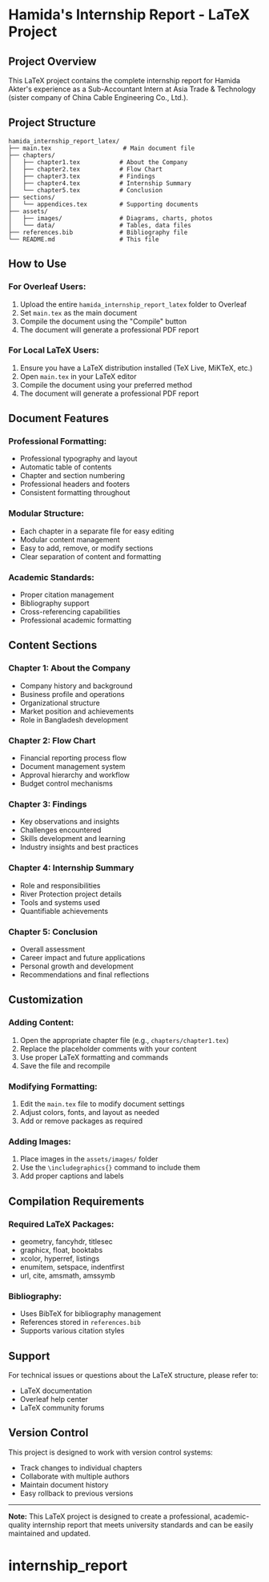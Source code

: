 # Hamida's Internship Report - LaTeX Project

## Project Overview
This LaTeX project contains the complete internship report for Hamida Akter's experience as a Sub-Accountant Intern at Asia Trade & Technology (sister company of China Cable Engineering Co., Ltd.).

## Project Structure
```
hamida_internship_report_latex/
├── main.tex                    # Main document file
├── chapters/
│   ├── chapter1.tex           # About the Company
│   ├── chapter2.tex           # Flow Chart
│   ├── chapter3.tex           # Findings
│   ├── chapter4.tex           # Internship Summary
│   └── chapter5.tex           # Conclusion
├── sections/
│   └── appendices.tex         # Supporting documents
├── assets/
│   ├── images/                # Diagrams, charts, photos
│   └── data/                  # Tables, data files
├── references.bib             # Bibliography file
└── README.md                  # This file
```

## How to Use

### For Overleaf Users:
1. Upload the entire `hamida_internship_report_latex` folder to Overleaf
2. Set `main.tex` as the main document
3. Compile the document using the "Compile" button
4. The document will generate a professional PDF report

### For Local LaTeX Users:
1. Ensure you have a LaTeX distribution installed (TeX Live, MiKTeX, etc.)
2. Open `main.tex` in your LaTeX editor
3. Compile the document using your preferred method
4. The document will generate a professional PDF report

## Document Features

### Professional Formatting:
- Professional typography and layout
- Automatic table of contents
- Chapter and section numbering
- Professional headers and footers
- Consistent formatting throughout

### Modular Structure:
- Each chapter in a separate file for easy editing
- Modular content management
- Easy to add, remove, or modify sections
- Clear separation of content and formatting

### Academic Standards:
- Proper citation management
- Bibliography support
- Cross-referencing capabilities
- Professional academic formatting

## Content Sections

### Chapter 1: About the Company
- Company history and background
- Business profile and operations
- Organizational structure
- Market position and achievements
- Role in Bangladesh development

### Chapter 2: Flow Chart
- Financial reporting process flow
- Document management system
- Approval hierarchy and workflow
- Budget control mechanisms

### Chapter 3: Findings
- Key observations and insights
- Challenges encountered
- Skills development and learning
- Industry insights and best practices

### Chapter 4: Internship Summary
- Role and responsibilities
- River Protection project details
- Tools and systems used
- Quantifiable achievements

### Chapter 5: Conclusion
- Overall assessment
- Career impact and future applications
- Personal growth and development
- Recommendations and final reflections

## Customization

### Adding Content:
1. Open the appropriate chapter file (e.g., `chapters/chapter1.tex`)
2. Replace the placeholder comments with your content
3. Use proper LaTeX formatting and commands
4. Save the file and recompile

### Modifying Formatting:
1. Edit the `main.tex` file to modify document settings
2. Adjust colors, fonts, and layout as needed
3. Add or remove packages as required

### Adding Images:
1. Place images in the `assets/images/` folder
2. Use the `\includegraphics{}` command to include them
3. Add proper captions and labels

## Compilation Requirements

### Required LaTeX Packages:
- geometry, fancyhdr, titlesec
- graphicx, float, booktabs
- xcolor, hyperref, listings
- enumitem, setspace, indentfirst
- url, cite, amsmath, amssymb

### Bibliography:
- Uses BibTeX for bibliography management
- References stored in `references.bib`
- Supports various citation styles

## Support

For technical issues or questions about the LaTeX structure, please refer to:
- LaTeX documentation
- Overleaf help center
- LaTeX community forums

## Version Control

This project is designed to work with version control systems:
- Track changes to individual chapters
- Collaborate with multiple authors
- Maintain document history
- Easy rollback to previous versions

---

**Note:** This LaTeX project is designed to create a professional, academic-quality internship report that meets university standards and can be easily maintained and updated.
# internship_report
